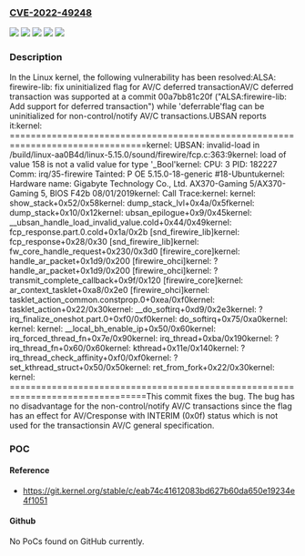 ### [CVE-2022-49248](https://cve.mitre.org/cgi-bin/cvename.cgi?name=CVE-2022-49248)
![](https://img.shields.io/static/v1?label=Product&message=Linux&color=blue)
![](https://img.shields.io/static/v1?label=Version&message=&color=brightgreen)
![](https://img.shields.io/static/v1?label=Version&message=00a7bb81c20f3e81711e28e0f6c08cee8fd18514%20&color=brightgreen)
![](https://img.shields.io/static/v1?label=Version&message=3.16%20&color=brightgreen)
![](https://img.shields.io/static/v1?label=Vulnerability&message=n%2Fa&color=blue)

### Description

In the Linux kernel, the following vulnerability has been resolved:ALSA: firewire-lib: fix uninitialized flag for AV/C deferred transactionAV/C deferred transaction was supported at a commit 00a7bb81c20f ("ALSA:firewire-lib: Add support for deferred transaction") while 'deferrable'flag can be uninitialized for non-control/notify AV/C transactions.UBSAN reports it:kernel: ================================================================================kernel: UBSAN: invalid-load in /build/linux-aa0B4d/linux-5.15.0/sound/firewire/fcp.c:363:9kernel: load of value 158 is not a valid value for type '_Bool'kernel: CPU: 3 PID: 182227 Comm: irq/35-firewire Tainted: P           OE     5.15.0-18-generic #18-Ubuntukernel: Hardware name: Gigabyte Technology Co., Ltd. AX370-Gaming 5/AX370-Gaming 5, BIOS F42b 08/01/2019kernel: Call Trace:kernel:  <IRQ>kernel:  show_stack+0x52/0x58kernel:  dump_stack_lvl+0x4a/0x5fkernel:  dump_stack+0x10/0x12kernel:  ubsan_epilogue+0x9/0x45kernel:  __ubsan_handle_load_invalid_value.cold+0x44/0x49kernel:  fcp_response.part.0.cold+0x1a/0x2b [snd_firewire_lib]kernel:  fcp_response+0x28/0x30 [snd_firewire_lib]kernel:  fw_core_handle_request+0x230/0x3d0 [firewire_core]kernel:  handle_ar_packet+0x1d9/0x200 [firewire_ohci]kernel:  ? handle_ar_packet+0x1d9/0x200 [firewire_ohci]kernel:  ? transmit_complete_callback+0x9f/0x120 [firewire_core]kernel:  ar_context_tasklet+0xa8/0x2e0 [firewire_ohci]kernel:  tasklet_action_common.constprop.0+0xea/0xf0kernel:  tasklet_action+0x22/0x30kernel:  __do_softirq+0xd9/0x2e3kernel:  ? irq_finalize_oneshot.part.0+0xf0/0xf0kernel:  do_softirq+0x75/0xa0kernel:  </IRQ>kernel:  <TASK>kernel:  __local_bh_enable_ip+0x50/0x60kernel:  irq_forced_thread_fn+0x7e/0x90kernel:  irq_thread+0xba/0x190kernel:  ? irq_thread_fn+0x60/0x60kernel:  kthread+0x11e/0x140kernel:  ? irq_thread_check_affinity+0xf0/0xf0kernel:  ? set_kthread_struct+0x50/0x50kernel:  ret_from_fork+0x22/0x30kernel:  </TASK>kernel: ================================================================================This commit fixes the bug. The bug has no disadvantage for the non-control/notify AV/C transactions since the flag has an effect for AV/Cresponse with INTERIM (0x0f) status which is not used for the transactionsin AV/C general specification.

### POC

#### Reference
- https://git.kernel.org/stable/c/eab74c41612083bd627b60da650e19234e4f1051

#### Github
No PoCs found on GitHub currently.

